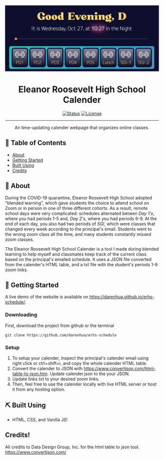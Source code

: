 <p align="center">
  <a href="" rel="noopener">
 <img src="banner_image.jpg" alt="Project logo"></a>
</p>

<h1 align="center">Eleanor Roosevelt High School Calender</h1>

<div align="center">

[![Status](https://img.shields.io/badge/status-active-success.svg)]()
[![License](https://img.shields.io/badge/license-MIT-blue.svg)](/LICENSE)

</div>

---

<p align="center"> 
    An time-updating calender webpage that organizes online classes. 
    <br> 
</p>

## 📝 Table of Contents

- [About](#about)
- [Getting Started](#getting_started)
- [Built Using](#built_using)
- [Credits](#credits)

## 🧐 About <a id = "about"></a>

During the COVID-19 quarantine, Eleanor Roosevelt High School adopted "blended learning", which gave students the choice to attend school on Zoom or in person in one of three different cohorts. As a result, remote school days were very complicated: schedules alternated betwen <i>Day 1's</i>, where you had periods 1-5 and, <i>Day 2's</i>, where you had periods 6-9. At the end of each day, you also had two periods of <i>SGI</i>, which were classes that changed every week according to the principal's email. Students went to the wrong zoom class all the time, and many students constantly missed zoom classes.

The Eleanor Roosevelt High School Calender is a tool I made during blended learning to help myself and classmates keep track of the current class based on the principal's emailed schedule. It uses a JSON file converted from the calender's HTML table, and a txt file with the student's periods 1-9 zoom links.

## 🏁 Getting Started <a id = "getting_started"></a>

A live demo of the website is available on https://darenhua.github.io/erhs-schedule/.

### Downloading

First, download the project from github or the terminal

```
git clone https://github.com/darenhua/erhs-schedule
```

### Setup

1. To setup your calender, inspect the principal's calender email using right click or ctrl+shift+i, and copy the whole calender HTML table.
2. Convert the calender to JSON with https://www.convertjson.com/html-table-to-json.htm. Update calender.json to the your JSON.
3. Update links.txt to your desired zoom links.
4. Then, feel free to use the calender locally with live HTML server or host it from any hosting option.

## ⛏️ Built Using <a id = "built_using"></a>

- HTML, CSS, and Vanilla JS!

## Credits! <a id = "credits"></a>

All credits to Data Design Group, Inc. for the html table to json tool. https://www.convertjson.com/
